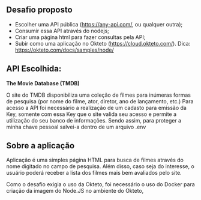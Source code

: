 ## Desafio proposto

- Escolher uma API pública (https://any-api.com/, ou qualquer outra);
- Consumir essa API através do nodejs;
- Criar uma página html para fazer consultas pela API;
- Subir como uma aplicação no Okteto (https://cloud.okteto.com/). Dica: https://okteto.com/docs/samples/node/

## API Escolhida:

**The Movie Database (TMDB)**

O site do TMDB disponibiliza uma coleção de filmes para inúmeras formas de pesquisa (por nome do filme, ator, diretor, ano de lançamento, etc.)
Para acesso a API foi necessário a realização de um cadasto para emissão da Key, somente com essa Key que o site valida seu acesso e permite a utilização do seu banco de informações. Sendo assim, para proteger a minha chave pessoal salvei-a dentro de um arquivo .env


## Sobre a aplicação

Aplicação é uma simples página HTML para busca de filmes através do nome digitado no campo de pesquisa. Além disso, caso seja do interesse, o usuário poderá receber a lista dos filmes mais bem avaliados pelo site.

Como o desafio exigia o uso da Okteto, foi necessário o uso do Docker para criação da imagem do Node.JS no ambiente do Okteto,
